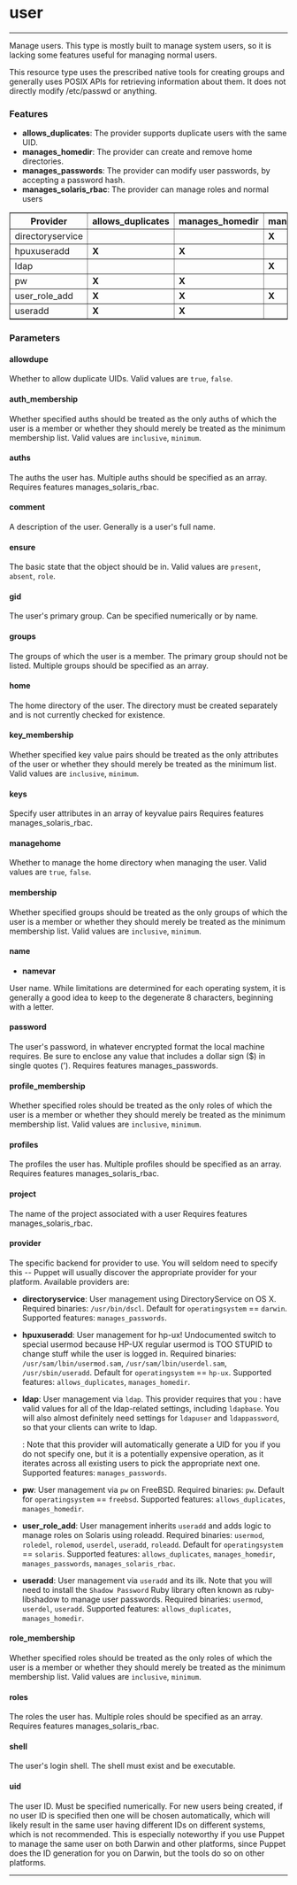 user
====

* * *

Manage users. This type is mostly built to manage system users, so
it is lacking some features useful for managing normal users.

This resource type uses the prescribed native tools for creating
groups and generally uses POSIX APIs for retrieving information
about them. It does not directly modify /etc/passwd or anything.

### Features

-   **allows\_duplicates**: The provider supports duplicate users
    with the same UID.
-   **manages\_homedir**: The provider can create and remove home
    directories.
-   **manages\_passwords**: The provider can modify user passwords,
    by accepting a password hash.
-   **manages\_solaris\_rbac**: The provider can manage roles and
    normal users

<table border="1" class="docutils">
<colgroup>
<col width="19%" />
<col width="20%" />
<col width="18%" />
<col width="20%" />
<col width="24%" />
</colgroup>
<thead valign="bottom">
<tr><th class="head">Provider</th>
<th class="head">allows_duplicates</th>

<th class="head">manages_homedir</th>
<th class="head">manages_passwords</th>
<th class="head">manages_solaris_rbac</th>
</tr>
</thead>
<tbody valign="top">
<tr><td>directoryservice</td>
<td>&nbsp;</td>
<td>&nbsp;</td>
<td><strong>X</strong></td>
<td>&nbsp;</td>
</tr>

<tr><td>hpuxuseradd</td>
<td><strong>X</strong></td>
<td><strong>X</strong></td>
<td>&nbsp;</td>
<td>&nbsp;</td>
</tr>
<tr><td>ldap</td>
<td>&nbsp;</td>
<td>&nbsp;</td>
<td><strong>X</strong></td>
<td>&nbsp;</td>
</tr>

<tr><td>pw</td>
<td><strong>X</strong></td>
<td><strong>X</strong></td>
<td>&nbsp;</td>
<td>&nbsp;</td>
</tr>
<tr><td>user_role_add</td>
<td><strong>X</strong></td>
<td><strong>X</strong></td>
<td><strong>X</strong></td>

<td><strong>X</strong></td>
</tr>
<tr><td>useradd</td>
<td><strong>X</strong></td>
<td><strong>X</strong></td>
<td>&nbsp;</td>
<td>&nbsp;</td>
</tr>
</tbody>
</table>

### Parameters

#### allowdupe

Whether to allow duplicate UIDs. Valid values are `true`, `false`.

#### auth\_membership

Whether specified auths should be treated as the only auths of
which the user is a member or whether they should merely be treated
as the minimum membership list. Valid values are `inclusive`,
`minimum`.

#### auths

The auths the user has. Multiple auths should be specified as an
array. Requires features manages\_solaris\_rbac.

#### comment

A description of the user. Generally is a user's full name.

#### ensure

The basic state that the object should be in. Valid values are
`present`, `absent`, `role`.

#### gid

The user's primary group. Can be specified numerically or by name.

#### groups

The groups of which the user is a member. The primary group should
not be listed. Multiple groups should be specified as an array.

#### home

The home directory of the user. The directory must be created
separately and is not currently checked for existence.

#### key\_membership

Whether specified key value pairs should be treated as the only
attributes of the user or whether they should merely be treated as
the minimum list. Valid values are `inclusive`, `minimum`.

#### keys

Specify user attributes in an array of keyvalue pairs Requires
features manages\_solaris\_rbac.

#### managehome

Whether to manage the home directory when managing the user. Valid
values are `true`, `false`.

#### membership

Whether specified groups should be treated as the only groups of
which the user is a member or whether they should merely be treated
as the minimum membership list. Valid values are `inclusive`,
`minimum`.

#### name

-   **namevar**

User name. While limitations are determined for each operating
system, it is generally a good idea to keep to the degenerate 8
characters, beginning with a letter.

#### password

The user's password, in whatever encrypted format the local machine
requires. Be sure to enclose any value that includes a dollar sign
($) in single quotes ('). Requires features manages\_passwords.

#### profile\_membership

Whether specified roles should be treated as the only roles of
which the user is a member or whether they should merely be treated
as the minimum membership list. Valid values are `inclusive`,
`minimum`.

#### profiles

The profiles the user has. Multiple profiles should be specified as
an array. Requires features manages\_solaris\_rbac.

#### project

The name of the project associated with a user Requires features
manages\_solaris\_rbac.

#### provider

The specific backend for provider to use. You will seldom need to
specify this -- Puppet will usually discover the appropriate
provider for your platform. Available providers are:

-   **directoryservice**: User management using DirectoryService on
    OS X. Required binaries: `/usr/bin/dscl`. Default for
    `operatingsystem` == `darwin`. Supported features:
    `manages_passwords`.
-   **hpuxuseradd**: User management for hp-ux! Undocumented switch
    to special usermod because HP-UX regular usermod is TOO STUPID to
    change stuff while the user is logged in. Required binaries:
    `/usr/sam/lbin/usermod.sam`, `/usr/sam/lbin/userdel.sam`,
    `/usr/sbin/useradd`. Default for `operatingsystem` == `hp-ux`.
    Supported features: `allows_duplicates`, `manages_homedir`.
-   **ldap**: User management via `ldap`. This provider requires that you
    :   have valid values for all of the ldap-related settings,
        including `ldapbase`. You will also almost definitely need settings
        for `ldapuser` and `ldappassword`, so that your clients can write
        to ldap.

    :   Note that this provider will automatically generate a UID for
        you if you do not specify one, but it is a potentially expensive
        operation, as it iterates across all existing users to pick the
        appropriate next one. Supported features: `manages_passwords`.


-   **pw**: User management via `pw` on FreeBSD. Required binaries:
    `pw`. Default for `operatingsystem` == `freebsd`. Supported
    features: `allows_duplicates`, `manages_homedir`.
-   **user\_role\_add**: User management inherits `useradd` and
    adds logic to manage roles on Solaris using roleadd. Required
    binaries: `usermod`, `roledel`, `rolemod`, `userdel`, `useradd`,
    `roleadd`. Default for `operatingsystem` == `solaris`. Supported
    features: `allows_duplicates`, `manages_homedir`,
    `manages_passwords`, `manages_solaris_rbac`.
-   **useradd**: User management via `useradd` and its ilk. Note
    that you will need to install the `Shadow Password` Ruby library
    often known as ruby-libshadow to manage user passwords. Required
    binaries: `usermod`, `userdel`, `useradd`. Supported features:
    `allows_duplicates`, `manages_homedir`.


#### role\_membership

Whether specified roles should be treated as the only roles of
which the user is a member or whether they should merely be treated
as the minimum membership list. Valid values are `inclusive`,
`minimum`.

#### roles

The roles the user has. Multiple roles should be specified as an
array. Requires features manages\_solaris\_rbac.

#### shell

The user's login shell. The shell must exist and be executable.

#### uid

The user ID. Must be specified numerically. For new users being
created, if no user ID is specified then one will be chosen
automatically, which will likely result in the same user having
different IDs on different systems, which is not recommended. This
is especially noteworthy if you use Puppet to manage the same user
on both Darwin and other platforms, since Puppet does the ID
generation for you on Darwin, but the tools do so on other
platforms.


* * * * *

